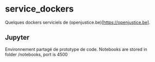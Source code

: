 # service_dockers

Quelques dockers serviciels de (openjustice.be)[https://openjustice.be].

## Jupyter
Environnement partagé de prototype de code.
Notebooks are stored in folder /notebooks, port is 4500
